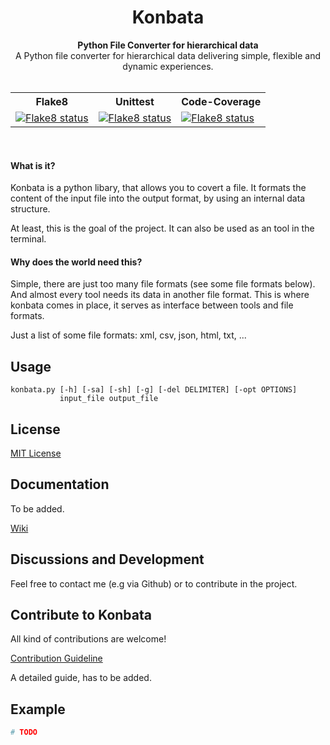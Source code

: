 <div align="center">
  <h1>Konbata</h1>
</div>

<div align="center">
  <strong>Python File Converter for hierarchical data</strong>
</div>

<div align="center">
  A Python file converter for hierarchical data delivering simple, flexible and dynamic experiences.
</div>

<br>

<div align="center">
	<table class="tg">
  		<tr>
    		<th>Flake8</th>
    		<th>Unittest</th>
    		<th>Code-Coverage</th>
  		</tr>
  		<tr>
    		<td>
    			<a href="https://travis-ci.org/jzeuner/konbata">
    				<img src="https://travis-matrix-badges.herokuapp.com/repos/jzeuner/konbata/branches/master/1" alt="Flake8 status" />
  				</a>
    		</td>
    		<td>
    			<a href="https://travis-ci.org/jzeuner/konbata">
    				<img src="https://travis-matrix-badges.herokuapp.com/repos/jzeuner/konbata/branches/master/2" alt="Flake8 status" />
  				</a>
    		</td>
    		<td>
    			<a href="https://travis-ci.org/jzeuner/konbata">
    				<img src="https://travis-matrix-badges.herokuapp.com/repos/jzeuner/konbata/branches/master/3" alt="Flake8 status" />
  				</a>
    		</td>
  		</tr>
	</table>
</div>

<br>

#### What is it?
Konbata is a python libary, that allows you to covert a file.
It formats the content of the input file into the output format, by using an internal data structure.

At least, this is the goal of the project.
It can also be used as an tool in the terminal.

#### Why does the world need this?
Simple, there are just too many file formats (see some file formats below).
And almost every tool needs its data in another file format.
This is where konbata comes in place, it serves as interface between tools and file formats.


Just a list of some file formats:
xml, csv, json, html, txt, ...

## Usage
```
konbata.py [-h] [-sa] [-sh] [-g] [-del DELIMITER] [-opt OPTIONS]
           input_file output_file
```

## License
[MIT License](https://github.com/jzeuner/konbata/blob/master/LICENSE)

## Documentation
To be added.

[Wiki](https://github.com/jzeuner/konbata/wiki)

## Discussions and Development
Feel free to contact me (e.g via Github) or to contribute in the project.

## Contribute to Konbata
All kind of contributions are welcome!

[Contribution Guideline](https://github.com/jzeuner/konbata/wiki/Contribution-Guideline)

A detailed guide, has to be added.

## Example
```python
# TODO
```
